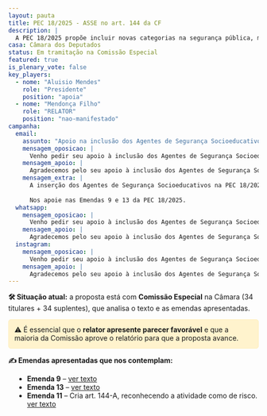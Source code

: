```yaml
---
layout: pauta
title: PEC 18/2025 - ASSE no art. 144 da CF
description: |
  A PEC 18/2025 propõe incluir novas categorias na segurança pública, modificando o art. 144 da Constituição. A nossa luta é pela <strong>iinclusão dos Agentes de Segurança Socioeducativos</strong> nesse artigo.
casa: Câmara dos Deputados
status: Em tramitação na Comissão Especial
featured: true
is_plenary_vote: false
key_players:
  - nome: "Aluisio Mendes"
    role: "Presidente"
    position: "apoia"
  - nome: "Mendonça Filho"
    role: "RELATOR"
    position: "nao-manifestado"
campanha:
  email:
    assunto: "Apoio na inclusão dos Agentes de Segurança Socioeducativos na PEC 18/2025"
    mensagem_oposicao: |
      Venho pedir seu apoio à inclusão dos Agentes de Segurança Socioeducativos no art. 144 da Constituição, por meio das emendas à PEC 18/2025 (Emendas 9, 11 e 13). Nossa atividade é de risco e essencial à sociedade. Contamos com seu voto e compromisso com a valorização da categoria.
    mensagem_apoio: |
      Agradecemos pelo seu apoio à inclusão dos Agentes de Segurança Socioeducativos na PEC 18/2025. Sua posição fortalece uma categoria que atua diariamente em condições de risco e com grande responsabilidade social.
    mensagem_extra: |
      A inserção dos Agentes de Segurança Socioeducativos na PEC 18/2025 representa o reconhecimento de uma atividade essencial e de risco. Contamos com seu compromisso com a justiça e a segurança pública. Seu apoio pode fazer a diferença para milhares de profissionais que atuam na base do sistema socioeducativo.
      
      Nos apoie nas Emendas 9 e 13 da PEC 18/2025.
  whatsapp:
    mensagem_oposicao: |
      Venho pedir seu apoio à inclusão dos Agentes de Segurança Socioeducativos no art. 144 da Constituição, por meio das emendas à PEC 18/2025 (Emendas 9, 11 e 13). Nossa atividade é de risco e essencial à sociedade. Contamos com seu voto e compromisso com a valorização da categoria.
    mensagem_apoio: |
      Agradecemos pelo seu apoio à inclusão dos Agentes de Segurança Socioeducativos na PEC 18/2025. Sua posição fortalece uma categoria que atua diariamente em condições de risco e com grande responsabilidade social.
  instagram:
    mensagem_oposicao: |
      Venho pedir seu apoio à inclusão dos Agentes de Segurança Socioeducativos no art. 144 da Constituição, por meio das emendas à PEC 18/2025 (Emendas 9, 11 e 13). Nossa atividade é de risco e essencial à sociedade. Contamos com seu voto e compromisso com a valorização da categoria.
    mensagem_apoio: |
      Agradecemos pelo seu apoio à inclusão dos Agentes de Segurança Socioeducativos na PEC 18/2025. Sua posição fortalece uma categoria que atua diariamente em condições de risco e com grande responsabilidade social.
---
```


<p><strong>🛠️ Situação atual:</strong> a proposta está com <strong>Comissão Especial</strong> na Câmara (34 titulares + 34 suplentes), que analisa o texto e as emendas apresentadas.</p>
<div style="background-color: #fff3cd; border: 1px solid #ffeeba; padding: 0.8em; border-radius: 5px; margin: 1em 0;">
    ⚠️ É essencial que o <strong>relator apresente parecer favorável</strong> e que a maioria da Comissão aprove o relatório para que a proposta avance.
</div>
<p><strong>✍️ Emendas apresentadas que nos contemplam:</strong></p>
<ul style="margin-left: 1em;">
    <li><strong>Emenda 9</strong> – <a href="https://www.camara.leg.br/proposicoesWeb/prop_mostrarintegra?codteor=3011065&filename=EMC%209%20PEC01825%20=%3E%20PEC%2018/2025" target="_blank">ver texto</a></li>
    <li><strong>Emenda 13</strong> – <a href="https://www.camara.leg.br/proposicoesWeb/prop_mostrarintegra?codteor=3011563&filename=EMC%2013%20PEC01825%20=%3E%20PEC%2018/2025" target="_blank">ver texto</a></li>
    <li><strong>Emenda 11</strong> – Cria art. 144-A, reconhecendo a atividade como de risco. <a href="https://www.camara.leg.br/proposicoesWeb/prop_mostrarintegra?codteor=3011531&filename=EMC+11+PEC01825+%3D%3E+PEC+18/2025" target="_blank">ver texto</a></li>
  </ul>
